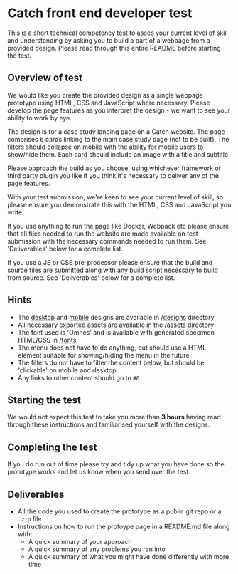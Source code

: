 # Catch front end developer test

This is a short technical competency test to asses your current level of skill and understanding by asking you to build a part of a webpage from a provided design. Please read through this entire README before starting the test.

## Overview of test
We would like you create the provided design as a single webpage prototype using HTML, CSS and JavaScript where necessary. Please develop the page features as you interpret the design - we want to see your ability to work by eye.

The design is for a case study landing page on a Catch website. The page comprises 6 cards linking to the main case study page (not to be built). The filters should collapse on mobile with the ability for mobile users to show/hide them. Each card should include an image with a title and subtitle.

Please approach the build as you choose, using whichever framework or third party plugin you like if you think it's necessary to deliver any of the page features.

With your test submission, we're keen to see your current level of skill, so please ensure you demonstrate this with the HTML, CSS and JavaScript you write.

If you use anything to run the page like Docker, Webpack etc please ensure that all files needed to run the website are made available on test submission with the necessary commands needed to run them. See 'Deliverables' below for a complete list.

If you use a JS or CSS pre-processor please ensure that the build and source files are submitted along with any build script necessary to build from source. See 'Deliverables' below for a complete list.

## Hints
 - The [desktop](./designs/desktop.png) and [mobile](./designs/mobile.png) designs are available in [/designs](./designs) directory
 - All necessary exported assets are available in the [/assets](./assets) directory
 - The font used is 'Omnes' and is available with generated specimen HTML/CSS in [/fonts](./fonts)
 - The menu does not have to do anything, but should use a HTML element suitable for showing/hiding the menu in the future
 - The filters do not have to filter the content below, but should be 'clickable' on mobile and desktop
 - Any links to other content should go to `#0`

## Starting the test
We would not expect this test to take you more than **3 hours** having read through these instructions and familiarised yourself with the designs.

## Completing the test
If you do run out of time please try and tidy up what you have done so the prototype works and let us know when you send over the test.

## Deliverables
 - All the code you used to create the prototype as a public git repo or a `.zip` file
 - Instructions on how to run the protoype page in a README.md file along with:
   - A quick summary of your approach
   - A quick summary of any problems you ran into
   - A quick summary of what you might have done differently with more time
